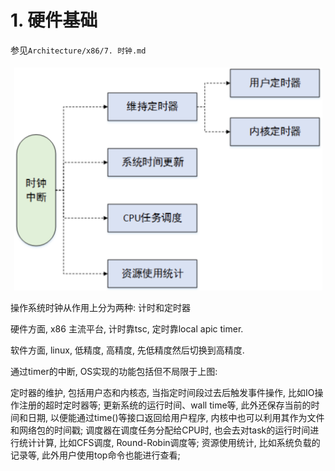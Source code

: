 
# 1. 硬件基础

参见`Architecture/x86/7. 时钟.md`


![2020-12-10-09-53-56.png](./images/2020-12-10-09-53-56.png)

操作系统时钟从作用上分为两种: 计时和定时器

硬件方面, x86 主流平台, 计时靠tsc, 定时靠local apic timer. 

软件方面, linux, 低精度, 高精度, 先低精度然后切换到高精度. 

通过timer的中断, OS实现的功能包括但不局限于上图: 

定时器的维护, 包括用户态和内核态, 当指定时间段过去后触发事件操作, 比如IO操作注册的超时定时器等; 
更新系统的运行时间、wall time等, 此外还保存当前的时间和日期, 以便能通过time()等接口返回给用户程序, 内核中也可以利用其作为文件和网络包的时间戳; 
调度器在调度任务分配给CPU时, 也会去对task的运行时间进行统计计算, 比如CFS调度, Round-Robin调度等; 
资源使用统计, 比如系统负载的记录等, 此外用户使用top命令也能进行查看; 




